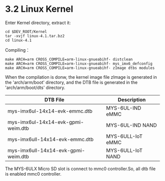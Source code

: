 # 3.2 Linux Kernel

Enter Kernel directory, extract it:

    cd $DEV_ROOT/Kernel
    tar -xvjf linux-4.1.tar.bz2
    cd linux-4.1

Compiling：

```
make ARCH=arm CROSS_COMPILE=arm-linux-gnueabihf- distclean 
make ARCH=arm CROSS_COMPILE=arm-linux-gnueabihf- mys_imx6_defconfig
make ARCH=arm CROSS_COMPILE=arm-linux-gnueabihf- zImage dtbs modules
```

When the compilation is donw, the kernel image file zImage is generated in the 'arch/arm/boot' directory, and the DTB file is generated in the 'arch/arm/boot/dts' directory.

DTB File | Description
------- | ----
mys-imx6ul-14x14-evk-emmc.dtb | MYS-6UL-IND eMMC
mys-imx6ul-14x14-evk-gpmi-weim.dtb | MYS-6UL-IND NAND
mys-imx6ull-14x14-evk-emmc.dtb | MYS-6ULL-IoT eMMC
mys-imx6ull-14x14-evk-gpmi-weim.dtb | MYS-6ULL-IoT NAND

The MYS-6ULX Micro SD slot is connect to mmc0 controller.So, all dtb file is enabled mmc0 controller.
